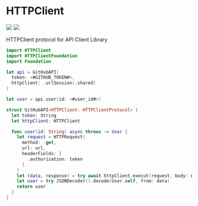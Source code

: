 # HTTPClient

[![](https://img.shields.io/endpoint?url=https%3A%2F%2Fswiftpackageindex.com%2Fapi%2Fpackages%2Fzunda-pixel%2Fhttp-client%2Fbadge%3Ftype%3Dswift-versions)](https://swiftpackageindex.com/zunda-pixel/http-client)
[![](https://img.shields.io/endpoint?url=https%3A%2F%2Fswiftpackageindex.com%2Fapi%2Fpackages%2Fzunda-pixel%2Fhttp-client%2Fbadge%3Ftype%3Dplatforms)](https://swiftpackageindex.com/zunda-pixel/http-client)

HTTPClient protocol for API Client Library

```swift
import HTTPClient
import HTTPClientFoundation
import Foundation

let api = GitHubAPI(
  token: <#GITHUB_TOKEN#>,
  httpClient: .urlSession(.shared)
)

let user = api.user(id: <#user_id#>)

struct GitHubAPI<HTTPClient: HTTPClientProtocol> {
  let token: String
  let httpClient: HTTPClient

  func user(id: String) async throws -> User {
    let request = HTTPRequest(
      method: .get,
      url: url,
      headerFields: [
        .authorization: token
      ]
    )
    let (data, response) = try await httpClient.execut(request, body: nil)
    let user = try JSONDecoder().decode(User.self, from: data)
    return user
  }
}
```
